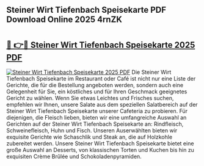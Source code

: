 ## Steiner Wirt Tiefenbach Speisekarte PDF Download Online 2025 4rnZK

# <h2><a href="http://gc73rs.nevu.top/?p=Steiner+Wirt+Tiefenbach+Speisekarte">🔗 👉🔴 Steiner Wirt Tiefenbach Speisekarte 2025 PDF</a></h2>

[![Steiner Wirt Tiefenbach Speisekarte 2025 PDF](https://i.imgur.com/dBaPXMq.png)](http://gc73rs.nevu.top/?p=Steiner+Wirt+Tiefenbach+Speisekarte)
Die Steiner Wirt Tiefenbach Speisekarte im Restaurant oder Café ist nicht nur eine Liste der Gerichte, die für die Bestellung angeboten werden, sondern auch eine Gelegenheit für Sie, ein köstliches und für Ihren Geschmack geeignetes Gericht zu wählen. Wenn Sie etwas Leichtes und Frisches suchen, empfehlen wir Ihnen, unsere Salate aus dem speziellen Salatbereich auf der Steiner Wirt Tiefenbach Speisekarte unserer Cafeteria zu probieren. Für diejenigen, die Fleisch lieben, bieten wir eine umfangreiche Auswahl an Gerichten auf der Steiner Wirt Tiefenbach Speisekarte an: Rindfleisch, Schweinefleisch, Huhn und Fisch. Unseren Auserwählten bieten wir exquisite Gerichte wie Schaschlik und Steak an, die auf Holzkohle zubereitet werden. Unsere Steiner Wirt Tiefenbach Speisekarte bietet eine große Auswahl an Desserts, von klassischen Torten und Kuchen bis hin zu exquisiten Crème Brûlée und Schokoladenpyramiden.
